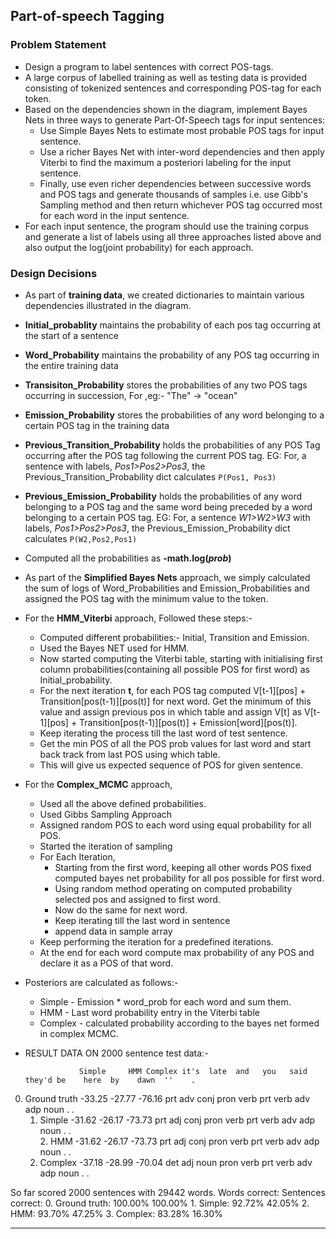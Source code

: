 ## Part-of-speech Tagging

### Problem Statement  
- Design a program to label sentences with correct POS-tags.
- A large corpus of labelled training as well as testing data is provided consisting of tokenized sentences and corresponding POS-tag for each token.
- Based on the dependencies shown in the diagram, implement Bayes Nets in three ways to generate Part-Of-Speech tags for input sentences:
    - Use Simple Bayes Nets to estimate most probable POS tags for input sentence.
    - Use a richer Bayes Net with inter-word dependencies and then apply Viterbi to find the maximum a posteriori labeling for the input sentence.
    - Finally, use even richer dependencies between successive words and POS tags and generate thousands of samples i.e. use Gibb's Sampling method and then return whichever POS tag occurred most for each word in the input sentence.
- For each input sentence, the program should use the training corpus and generate a list of labels using all three approaches listed above and also output the log(joint probability) for each approach.


### Design Decisions
- As part of **training data**, we created dictionaries to maintain various dependencies illustrated in the diagram.
- **Initial_probablity** maintains the probability of each pos tag occurring at the start of a sentence
- **Word_Probability** maintains the probability of any POS tag occurring in the entire training data
- **Transisiton_Probability** stores the probabilities of any two POS tags occurring in succession, For ,eg:- "The" -> "ocean"
- **Emission_Probability** stores the probabilities of any word belonging to a certain POS tag in the training data
- **Previous_Transition_Probability** holds the probabilities of any POS Tag occurring after the POS tag following the current POS tag.
    EG: For, a sentence with labels, *Pos1>Pos2>Pos3*, the Previous_Transition_Probability dict calculates `P(Pos1, Pos3)`
- **Previous_Emission_Probability** holds the probabilities of any word belonging to a POS tag and the same word being preceded by a word belonging to a certain POS tag.
    EG: For, a sentence *W1>W2>W3* with labels, *Pos1>Pos2>Pos3*, the Previous_Emission_Probability dict calculates `P(W2,Pos2,Pos1)`
- Computed all the probabilities as **-math.log(_prob_)**
- As part of the **Simplified Bayes Nets** approach, we simply calculated the sum of logs of Word_Probabilities and Emission_Probabilities and assigned the POS tag with the minimum value to the token.
- For the **HMM_Viterbi** approach, Followed these steps:-
    - Computed different probabilities:- Initial, Transition and Emission.
    - Used the Bayes NET used for HMM.
    - Now started computing the Viterbi table, starting with initialising first column probabilities(containing all possible POS for first word) as Initial_probability.
    - For the next iteration **t**, for each POS tag computed V[t-1][pos] + Transition[pos(t-1)][pos(t)] for next word. Get the minimum of this value and assign previous pos in which table and assign V[t] as V[t-1][pos] + Transition[pos(t-1)][pos(t)] + Emission[word][pos(t)]. 
    - Keep iterating the process till the last word of test sentence.
    - Get the min POS of all the POS prob values for last word and start back track from last POS using which table.
    - This will give us expected sequence of POS for given sentence.

- For the **Complex_MCMC** approach,
    - Used all the above defined probabilities.
    - Used Gibbs Sampling Approach
    - Assigned random POS to each word using equal probability for all POS.
    - Started the iteration of sampling
    - For Each Iteration,
        - Starting from the first word, keeping all other words POS fixed computed bayes net probability for all pos possible for first word.
        - Using random method operating on computed probability selected pos and assigned to first word.
        - Now do the same for next word.
        - Keep iterating till the last word in sentence
        - append data in sample array
     - Keep performing the iteration for a predefined iterations.
     - At the end for each word compute max probability of any POS and declare it as a POS of that word.

- Posteriors are calculated as follows:-
    - Simple - Emission * word_prob for each word and sum them.
    - HMM - Last word probability entry in the Viterbi table
    - Complex - calculated probability according to the bayes net formed in complex MCMC.

- RESULT DATA ON 2000 sentence test data:-

                  Simple     HMM Complex it's  late  and   you   said  they'd be    here  by    dawn  ''    .    
0. Ground truth   -33.25  -27.77  -76.16 prt   adv   conj  pron  verb  prt    verb  adv   adp   noun  .     .    
      1. Simple   -31.62  -26.17  -73.73 prt   adj   conj  pron  verb  prt    verb  adv   adp   noun  .     .    
         2. HMM   -31.62  -26.17  -73.73 prt   adj   conj  pron  verb  prt    verb  adv   adp   noun  .     .    
     3. Complex   -37.18  -28.99  -70.04 det   adj   noun  pron  verb  prt    verb  adv   adp   noun  .     .    

So far scored 2000 sentences with 29442 words.
                   Words correct:     Sentences correct: 
   0. Ground truth:      100.00%              100.00%
         1. Simple:       92.72%               42.05%
            2. HMM:       93.70%               47.25%
        3. Complex:       83.28%               16.30%

----
